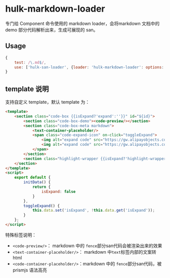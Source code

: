 # hulk-markdown-loader

专门给 Component 命令使用的 markdown loader，会将markdown 文档中的 demo 部分代码解析出来，生成可展现的 san。

## Usage

```js
{
    test: /\.md$/,
    use: ['hulk-san-loader', {loader: 'hulk-markdown-loader': options: {template: 'path.template'}}]
}
```

## template 说明

支持自定义 template，默认 template 为：

```html
<template>
    <section class="code-box {{isExpand?'expand':''}}" id="${id}">
        <section class="code-box-demo"><code-preview/></section>
        <section class="code-box-meta markdown">
            <text-container-placeholder/>
            <span class="code-expand-icon" on-click="toggleExpand">
                <img alt="expand code" src="https://gw.alipayobjects.com/zos/rmsportal/wSAkBuJFbdxsosKKpqyq.svg" class="{{isExpand?'code-expand-icon-hide':'code-expand-icon-show'}}">
                <img alt="expand code" src="https://gw.alipayobjects.com/zos/rmsportal/OpROPHYqWmrMDBFMZtKF.svg" class="{{isExpand?'code-expand-icon-show':'code-expand-icon-hide'}}">
            </span>
        </section>
        <section class="highlight-wrapper {{isExpand?'highlight-wrapper-expand':''}}"><code-container-placeholder/></section>
    </section>
</template>
<script>
    export default {
        initData() {
            return {
                isExpand: false
            }
        },
        toggleExpand() {
            this.data.set('isExpand', !this.data.get('isExpand'));
        }
    };
</script>
```

特殊标签说明：

* `<code-preview/>`： markdown 中的 `fence`部分san代码会被渲染出来的效果
* `<text-container-placeholder/>`： markdown 中`text`标签内部的文案转 html
* `<code-container-placeholder/>`：markdown 中的 `fence`部分san代码，被 prismjs 语法高亮
